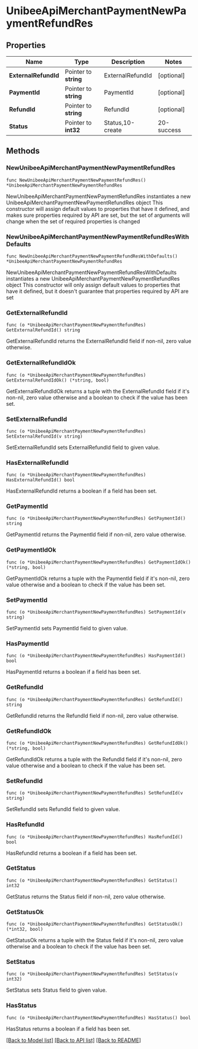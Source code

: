 # UnibeeApiMerchantPaymentNewPaymentRefundRes

## Properties

Name | Type | Description | Notes
------------ | ------------- | ------------- | -------------
**ExternalRefundId** | Pointer to **string** | ExternalRefundId | [optional] 
**PaymentId** | Pointer to **string** | PaymentId | [optional] 
**RefundId** | Pointer to **string** | RefundId | [optional] 
**Status** | Pointer to **int32** | Status,10-create|20-success|30-Failed|40-Reverse | [optional] 

## Methods

### NewUnibeeApiMerchantPaymentNewPaymentRefundRes

`func NewUnibeeApiMerchantPaymentNewPaymentRefundRes() *UnibeeApiMerchantPaymentNewPaymentRefundRes`

NewUnibeeApiMerchantPaymentNewPaymentRefundRes instantiates a new UnibeeApiMerchantPaymentNewPaymentRefundRes object
This constructor will assign default values to properties that have it defined,
and makes sure properties required by API are set, but the set of arguments
will change when the set of required properties is changed

### NewUnibeeApiMerchantPaymentNewPaymentRefundResWithDefaults

`func NewUnibeeApiMerchantPaymentNewPaymentRefundResWithDefaults() *UnibeeApiMerchantPaymentNewPaymentRefundRes`

NewUnibeeApiMerchantPaymentNewPaymentRefundResWithDefaults instantiates a new UnibeeApiMerchantPaymentNewPaymentRefundRes object
This constructor will only assign default values to properties that have it defined,
but it doesn't guarantee that properties required by API are set

### GetExternalRefundId

`func (o *UnibeeApiMerchantPaymentNewPaymentRefundRes) GetExternalRefundId() string`

GetExternalRefundId returns the ExternalRefundId field if non-nil, zero value otherwise.

### GetExternalRefundIdOk

`func (o *UnibeeApiMerchantPaymentNewPaymentRefundRes) GetExternalRefundIdOk() (*string, bool)`

GetExternalRefundIdOk returns a tuple with the ExternalRefundId field if it's non-nil, zero value otherwise
and a boolean to check if the value has been set.

### SetExternalRefundId

`func (o *UnibeeApiMerchantPaymentNewPaymentRefundRes) SetExternalRefundId(v string)`

SetExternalRefundId sets ExternalRefundId field to given value.

### HasExternalRefundId

`func (o *UnibeeApiMerchantPaymentNewPaymentRefundRes) HasExternalRefundId() bool`

HasExternalRefundId returns a boolean if a field has been set.

### GetPaymentId

`func (o *UnibeeApiMerchantPaymentNewPaymentRefundRes) GetPaymentId() string`

GetPaymentId returns the PaymentId field if non-nil, zero value otherwise.

### GetPaymentIdOk

`func (o *UnibeeApiMerchantPaymentNewPaymentRefundRes) GetPaymentIdOk() (*string, bool)`

GetPaymentIdOk returns a tuple with the PaymentId field if it's non-nil, zero value otherwise
and a boolean to check if the value has been set.

### SetPaymentId

`func (o *UnibeeApiMerchantPaymentNewPaymentRefundRes) SetPaymentId(v string)`

SetPaymentId sets PaymentId field to given value.

### HasPaymentId

`func (o *UnibeeApiMerchantPaymentNewPaymentRefundRes) HasPaymentId() bool`

HasPaymentId returns a boolean if a field has been set.

### GetRefundId

`func (o *UnibeeApiMerchantPaymentNewPaymentRefundRes) GetRefundId() string`

GetRefundId returns the RefundId field if non-nil, zero value otherwise.

### GetRefundIdOk

`func (o *UnibeeApiMerchantPaymentNewPaymentRefundRes) GetRefundIdOk() (*string, bool)`

GetRefundIdOk returns a tuple with the RefundId field if it's non-nil, zero value otherwise
and a boolean to check if the value has been set.

### SetRefundId

`func (o *UnibeeApiMerchantPaymentNewPaymentRefundRes) SetRefundId(v string)`

SetRefundId sets RefundId field to given value.

### HasRefundId

`func (o *UnibeeApiMerchantPaymentNewPaymentRefundRes) HasRefundId() bool`

HasRefundId returns a boolean if a field has been set.

### GetStatus

`func (o *UnibeeApiMerchantPaymentNewPaymentRefundRes) GetStatus() int32`

GetStatus returns the Status field if non-nil, zero value otherwise.

### GetStatusOk

`func (o *UnibeeApiMerchantPaymentNewPaymentRefundRes) GetStatusOk() (*int32, bool)`

GetStatusOk returns a tuple with the Status field if it's non-nil, zero value otherwise
and a boolean to check if the value has been set.

### SetStatus

`func (o *UnibeeApiMerchantPaymentNewPaymentRefundRes) SetStatus(v int32)`

SetStatus sets Status field to given value.

### HasStatus

`func (o *UnibeeApiMerchantPaymentNewPaymentRefundRes) HasStatus() bool`

HasStatus returns a boolean if a field has been set.


[[Back to Model list]](../README.md#documentation-for-models) [[Back to API list]](../README.md#documentation-for-api-endpoints) [[Back to README]](../README.md)


